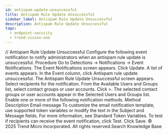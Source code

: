 ```yaml
---
id: antispam-update-unsuccessful
title: Antispam Rule Update Unsuccessful
sidebar_label: Antispam Rule Update Unsuccessful
description: Antispam Rule Update Unsuccessful
tags:
  - endpoint-security
  - trend-vision-one
---
```


/*<![CDATA[*/ $('#title').html($('meta[name=map-description]').attr('content')); /*]]>*/ Antispam Rule Update Unsuccessful Configure the following event notification to notify administrators when an antispam rule update is unsuccessful. Procedure Go to Detections → Notifications → Event Notifications. The Event Notifications screen appears. Click Update. A list of events appears. In the Event column, click Antispam rule update unsuccessful. The Antispam Rule Update Unsuccessful screen appears. Select recipients for the notification. From the Available Users and Groups list, select contact groups or user accounts. Click >. The selected contact groups or user accounts appear in the Selected Users and Groups list. Enable one or more of the following notification methods. Method Description Email message To customize the email notification template, use supported token variables or modify the text in the Subject and Message fields. For more information, see Standard Token Variables. To test if recipients can receive the event notification, click Test. Click Save. © 2025 Trend Micro Incorporated. All rights reserved.Search Knowledge Base